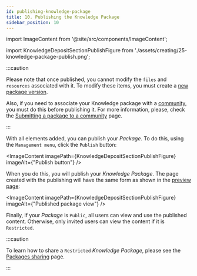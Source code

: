 ```yaml
---
id: publishing-knowledge-package
title: 10. Publishing the Knowledge Package
sidebar_position: 10
---
```


import ImageContent from '@site/src/components/ImageContent';

import KnowledgeDepositSectionPublishFigure from './assets/creating/25-knowledge-package-publish.png';

:::caution

Please note that once published, you cannot modify the `files` and `resources` associated with it. To modify these items, you must create a [new package version](../new-version/new-version.md). 

Also, if you need to associate your Knowledge package with a [community](../../../concepts/communities.md), you must do this before publishing it. For more information, please, check the [Submitting a package to a community](../linking/linking.md) page.

:::

With all elements added, you can publish your *Package*. To do this, using the `Management menu`, click the `Publish` button:

<ImageContent
    imagePath={KnowledgeDepositSectionPublishFigure}
    imageAlt={"Publish button"}
/>

When you do this, you will publish your *Knowledge Package*. The page created with the publishing will have the same form as shown in the [preview page](9_previewing.md):

<ImageContent
    imagePath={KnowledgeDepositSectionPublishFigure}
    imageAlt={"Published package view"}
/>

Finally, if your *Package* is `Public`, all users can view and use the published content. Otherwise, only invited users can view the content if it is `Restricted`.

:::caution

To learn how to share a `Restricted` *Knowledge Package*, please see the [Packages sharing](../sharing/sharing.md) page.

:::
